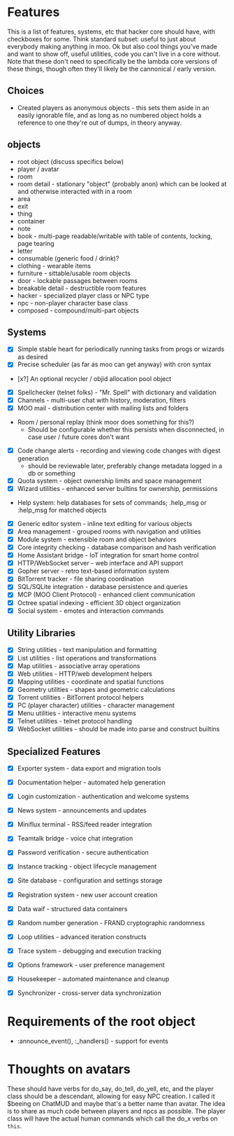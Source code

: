 # Features
This is a list of features, systems, etc that hacker core should have, with checkboxes for some. Think standard subset: useful to just about everybody making anything in moo. Ok but also cool things you've made and want to show off, useful utilities, code you can't live in a core without.
Note that these don't need to specifically be the lambda core versions of these things, though often they'll likely be the cannonical / early version.

## Choices
* Created players as anonymous objects - this sets them aside in an easily ignorable file, and as long as no numbered object holds a reference to one they're out of dumps, in theory anyway.

## objects
* root object (discuss specifics below)
* player / avatar
* room
* room detail - stationary "object" (probably anon) which can be looked at and otherwise interacted with in a room
* area
* exit
* thing
* container
* note
* book - multi-page readable/writable with table of contents, locking, page tearing
* letter
* consumable (generic food  / drink)?
* clothing - wearable items
* furniture - sittable/usable room objects
* door - lockable passages between rooms
* breakable detail - destructible room features
* hacker - specialized player class or NPC type
* npc - non-player character base class
* composed - compound/multi-part objects

## Systems
* [x] Simple stable heart for periodically running tasks from progs or wizards as desired
* [x] Precise scheduler (as far as moo can get anyway) with cron syntax
* [x?] An optional recycler / objid allocation pool object
* [x] Spellchecker (telnet folks) - "Mr. Spell" with dictionary and validation
* [x] Channels - multi-user chat with history, moderation, filters
* [x] MOO mail - distribution center with mailing lists and folders
* Room / personal replay (think moor does something for this?)
  * Should be configurable whether this persists when disconnected, in case user / future cores don't want
* [x] Code change alerts - recording and viewing code changes with digest generation
  * should be reviewable later, preferably change metadata logged in a db or something
* [x] Quota system - object ownership limits and space management
* [x] Wizard utilities - enhanced server builtins for ownership, permissions
* Help system: help databases for sets of commands; .help_msg or :help_msg for matched objects
* [x] Generic editor system - inline text editing for various objects
* [x] Area management - grouped rooms with navigation and utilities
* [x] Module system - extensible room and object behaviors
* [x] Core integrity checking - database comparison and hash verification
* [x] Home Assistant bridge - IoT integration for smart home control
* [x] HTTP/WebSocket server - web interface and API support
* [x] Gopher server - retro text-based information system
* [x] BitTorrent tracker - file sharing coordination
* [x] SQL/SQLite integration - database persistence and queries
* [x] MCP (MOO Client Protocol) - enhanced client communication
* [x] Octree spatial indexing - efficient 3D object organization
* [x] Social system - emotes and interaction commands

## Utility Libraries
* [x] String utilities - text manipulation and formatting
* [x] List utilities - list operations and transformations
* [x] Map utilities - associative array operations
* [x] Web utilities - HTTP/web development helpers
* [x] Mapping utilities - coordinate and spatial functions
* [x] Geometry utilities - shapes and geometric calculations
* [x] Torrent utilities - BitTorrent protocol helpers
* [x] PC (player character) utilities - character management
* [x] Menu utilities - interactive menu systems
* [x] Telnet utilities - telnet protocol handling
* [x] WebSocket utilities - should be made into parse and construct builtins

## Specialized Features
* [x] Exporter system - data export and migration tools
* [x] Documentation helper - automated help generation
* [x] Login customization - authentication and welcome systems
* [x] News system - announcements and updates
* [x] Miniflux terminal - RSS/feed reader integration
* [x] Teamtalk bridge - voice chat integration
* [x] Password verification - secure authentication
* [x] Instance tracking - object lifecycle management
* [x] Site database - configuration and settings storage
* [x] Registration system - new user account creation
* [x] Data waif - structured data containers
* [x] Random number generation - FRAND cryptographic randomness
* [x] Loop utilities - advanced iteration constructs
* [x] Trace system - debugging and execution tracking
* [x] Options framework - user preference management
* [x] Housekeeper - automated maintenance and cleanup
* [x] Synchronizer - cross-server data synchronization


# Requirements of the root object
* :announce_event(), :_handlers() - support for events


# Thoughts on avatars
These should have verbs for do_say, do_tell, do_yell, etc, and the player class should be a descendant, allowing for easy NPC creation. I called it $beeing on ChatMUD and maybe that's a better name than avatar. The idea is to share as much code between players and npcs as possible. The player class will have the actual human commands which call the do_x verbs on `this`.

